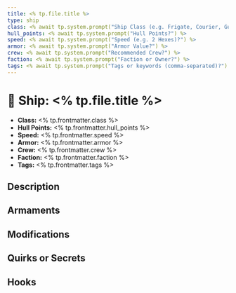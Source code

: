 ```yaml
---
title: <% tp.file.title %>
type: ship
class: <% await tp.system.prompt("Ship Class (e.g. Frigate, Courier, Gunboat)?") %>
hull_points: <% await tp.system.prompt("Hull Points?") %>
speed: <% await tp.system.prompt("Speed (e.g. 2 Hexes)?") %>
armor: <% await tp.system.prompt("Armor Value?") %>
crew: <% await tp.system.prompt("Recommended Crew?") %>
faction: <% await tp.system.prompt("Faction or Owner?") %>
tags: <% await tp.system.prompt("Tags or keywords (comma-separated)?") %>
---
```


# 🚀 Ship: <% tp.file.title %>

- **Class:** <% tp.frontmatter.class %>
- **Hull Points:** <% tp.frontmatter.hull_points %>
- **Speed:** <% tp.frontmatter.speed %>
- **Armor:** <% tp.frontmatter.armor %>
- **Crew:** <% tp.frontmatter.crew %>
- **Faction:** <% tp.frontmatter.faction %>
- **Tags:** <% tp.frontmatter.tags %>

## Description

## Armaments

## Modifications

## Quirks or Secrets

## Hooks
